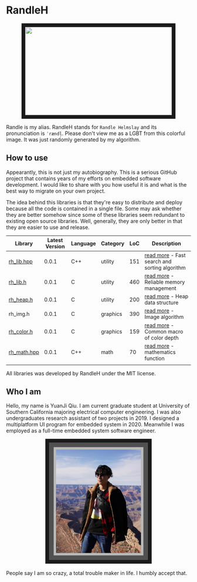 # RandleH



<p align="center">
<img src="./profile/randleh.bmp" width="400" height="240" border="10">
 </p>



Randle is my alias. RandleH stands for `Randle Helmslay` and its pronunciation is `ˈrændl̩`. Please don't view me as a LGBT from this colorful image. It was just randomly generated by my algorithm. 



## How to use

Appearantly, this is not just my autobiography. This is a serious GitHub project that contains years of my efforts on embedded software development. I would like to share with you how useful it is and what is the best way to migrate on your own project.

The idea behind this libraries is that they're easy to distribute and deploy because all the code is contained in a single file. Some may ask whether they are better somehow since some of these libraries seem redundant to existing open source libraries. Well, generally, they are only better in that they are easier to use and release.



| Library                          | Latest Version | Language | Category | LoC  | Description                                                  |
| -------------------------------- | -------------- | -------- | -------- | ---- | ------------------------------------------------------------ |
| [rh_lib.hpp](./inc/rh_lib.hpp)   | 0.0.1          | C++      | utility  | 151  | [read more](./doc/rh_lib.md) - Fast search and sorting algorithm |
| [rh_lib.h](./inc/rh_libc.h)      | 0.0.1          | C        | utility  | 460  | [read more](./doc/rh_lib.md) - Reliable memory management    |
| [rh_heap.h](./inc/rh_heap.h)     | 0.0.1          | C        | utility  | 200  | [read more](./doc/rh_heap.md) - Heap data structure          |
| rh_img.h                         | 0.0.1          | C        | graphics | 390  | [read more]() - Image algorithm                              |
| [rh_color.h](./inc/rh_color.h)   | 0.0.1          | C        | graphics | 159  | [read more](./doc/rh_color.md) - Common macro of color depth |
| [rh_math.hpp](./inc/rh_math.hpp) | 0.0.1          | C++      | math     | 70   | [read more]() - mathematics function                         |
|                                  |                |          |          |      |                                                              |

All libraries was developed by RandleH under the MIT license. 



## Who I am

Hello, my name is YuanJi Qiu. I am current graduate student at University of Southern California majoring electrical computer engineering. I was also undergraduates research assistant of two projects in 2019. I designed a multiplatform UI program for embedded system in 2020. Meanwhile I was employed as a full-time embedded system software engineer. 



<p align="center">
<img src="./profile/profile1.JPEG" width="270" height="320" border="10">
 </p>




People say I am so crazy, a total trouble maker in life. I humbly accept that.  





